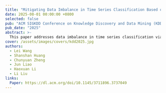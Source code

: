 ```yaml
---
title: "Mitigating Data Imbalance in Time Series Classification Based on Counterfactual Minority Samples Augmentation"
date: 2025-08-01 00:00:00 +0800
selected: false
pub: "ACM SIGKDD Conference on Knowledge Discovery and Data Mining (KDD)"
pub_date: "2025"
abstract: >-
  This paper addresses data imbalance in time series classification via counterfactual minority sample augmentation.
cover: /assets/images/covers/kdd2025.jpg
authors:
  - Lei Wang
  - Shanshan Huang
  - Chunyuan Zheng
  - Jun Liao
  - Haoxuan Li
  - Li Liu
links:
  Paper: https://dl.acm.org/doi/10.1145/3711896.3737049
---
```

